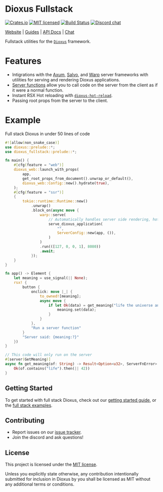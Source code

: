 # Dioxus Fullstack

[![Crates.io][crates-badge]][crates-url]
[![MIT licensed][mit-badge]][mit-url]
[![Build Status][actions-badge]][actions-url]
[![Discord chat][discord-badge]][discord-url]

[crates-badge]: https://img.shields.io/crates/v/dioxus-fullstack.svg
[crates-url]: https://crates.io/crates/dioxus-fullstack
[mit-badge]: https://img.shields.io/badge/license-MIT-blue.svg
[mit-url]: https://github.com/dioxuslabs/dioxus/blob/master/LICENSE
[actions-badge]: https://github.com/dioxuslabs/dioxus/actions/workflows/main.yml/badge.svg
[actions-url]: https://github.com/dioxuslabs/dioxus/actions?query=workflow%3ACI+branch%3Amaster
[discord-badge]: https://img.shields.io/discord/899851952891002890.svg?logo=discord&style=flat-square
[discord-url]: https://discord.gg/XgGxMSkvUM

[Website](https://dioxuslabs.com) |
[Guides](https://dioxuslabs.com/learn/0.4/) |
[API Docs](https://docs.rs/dioxus-fullstack/latest/dioxus_sever) |
[Chat](https://discord.gg/XgGxMSkvUM)

Fullstack utilities for the [`Dioxus`](https://dioxuslabs.com) framework.

# Features

- Intigrations with the [Axum](https::/docs.rs/dioxus-fullstack/latest/dixous_server/axum_adapter/index.html), [Salvo](https::/docs.rs/dioxus-fullstack/latest/dixous_server/salvo_adapter/index.html), and [Warp](https::/docs.rs/dioxus-fullstack/latest/dixous_server/warp_adapter/index.html) server frameworks with utilities for serving and rendering Dioxus applications.
- [Server functions](https::/docs.rs/dioxus-fullstack/latest/dixous_server/prelude/attr.server.html) allow you to call code on the server from the client as if it were a normal function.
- Instant RSX Hot reloading with [`dioxus-hot-reload`](https://crates.io/crates/dioxus-hot-reload).
- Passing root props from the server to the client.

# Example

Full stack Dioxus in under 50 lines of code

```rust
#![allow(non_snake_case)]
use dioxus::prelude::*;
use dioxus_fullstack::prelude::*;

fn main() {
    #[cfg(feature = "web")]
    dioxus_web::launch_with_props(
        app,
        get_root_props_from_document().unwrap_or_default(),
        dioxus_web::Config::new().hydrate(true),
    );
    #[cfg(feature = "ssr")]
    {
        tokio::runtime::Runtime::new()
            .unwrap()
            .block_on(async move {
                warp::serve(
                    // Automatically handles server side rendering, hot reloading intigration, and hosting server functions
                    serve_dioxus_application(
                        "",
                        ServerConfig::new(app, ()),
                    )
                )
                .run(([127, 0, 0, 1], 8080))
                .await;
            });
    }
}

fn app() -> Element {
    let meaning = use_signal(|| None);
    rsx! {
        button {
            onclick: move |_| {
                to_owned![meaning];
                async move {
                    if let Ok(data) = get_meaning("life the universe and everything".into()).await {
                        meaning.set(data);
                    }
                }
            },
            "Run a server function"
        }
        "Server said: {meaning:?}"
    })
}

// This code will only run on the server
#[server(GetMeaning)]
async fn get_meaning(of: String) -> Result<Option<u32>, ServerFnError> {
    Ok(of.contains("life").then(|| 42))
}
```

## Getting Started

To get started with full stack Dioxus, check out our [getting started guide](https://dioxuslabs.com/docs/nightly/guide/en/getting_started/ssr.html), or the [full stack examples](https://github.com/DioxusLabs/dioxus/tree/master/packages/fullstack/examples).

## Contributing

- Report issues on our [issue tracker](https://github.com/dioxuslabs/dioxus/issues).
- Join the discord and ask questions!

## License

This project is licensed under the [MIT license].

[mit license]: https://github.com/DioxusLabs/dioxus/blob/master/LICENSE-MIT

Unless you explicitly state otherwise, any contribution intentionally submitted
for inclusion in Dioxus by you shall be licensed as MIT without any additional
terms or conditions.
